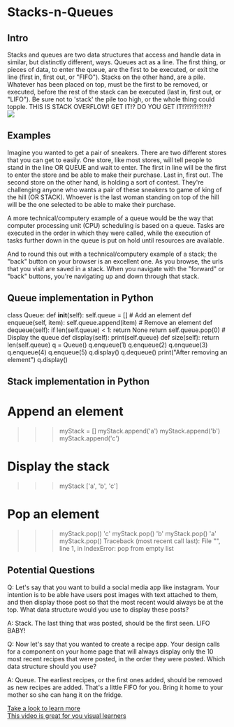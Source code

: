 # Stacks-n-Queues

## Intro

Stacks and queues are two data structures that access and handle data in similar, but distinctly different, ways. Queues act as a line. The first thing, or pieces of data, to enter the queue, are the first to be executed, or exit the line (first in, first out, or "FIFO"). Stacks on the other hand, are a pile. Whatever has been placed on top, must be the first to be removed, or executed, before the rest of the stack can be executed (last in, first out, or "LIFO"). Be sure not to 'stack' the pile too high, or the whole thing could topple. THIS IS STACK OVERFLOW! GET IT!? DO YOU GET IT!?!?!?!?!?!?<br/>
![](https://4cawmi2va33i3w6dek1d7y1m-wpengine.netdna-ssl.com/wp-content/uploads/2018/07/Computer-science-fundamentals_6.1.png)

## Examples

Imagine you wanted to get a pair of sneakers. There are two different stores that you can get to easily. One store, like most stores, will tell people to stand in the line OR QUEUE and wait to enter. The first in line will be the first to enter the store and be able to make their purchase. Last in, first out. The second store on the other hand, is holding a sort of contest. They're challenging anyone who wants a pair of these sneakers to game of king of the hill (OR STACK). Whoever is the last woman standing on top of the hill will be the one selected to be able to make their purchase.

A more technical/computery example of a queue would be the way that computer processing unit (CPU) scheduling is based on a queue. Tasks are executed in the order in which they were called, while the execution of tasks further down in the queue is put on hold until resources are available.

And to round this out with a technical/computery example of a stack; the "back" button on your browser is an excellent one. As you browse, the urls that you visit are saved in a stack. When you navigate with the "forward" or "back" buttons, you're navigating up and down through that stack.

## Queue implementation in Python

class Queue:
    def __init__(self):
        self.queue = []
    # Add an element
    def enqueue(self, item):
        self.queue.append(item)
    # Remove an element
    def dequeue(self):
        if len(self.queue) < 1:
            return None
        return self.queue.pop(0)
    # Display  the queue
    def display(self):
        print(self.queue)
    def size(self):
        return len(self.queue)
q = Queue()
q.enqueue(1)
q.enqueue(2)
q.enqueue(3)
q.enqueue(4)
q.enqueue(5)
q.display()
q.dequeue()
print("After removing an element")
q.display()

## Stack implementation in Python
# Append an element
>>> myStack = []
>>> myStack.append('a')
>>> myStack.append('b')
>>> myStack.append('c')
# Display the stack
>>> myStack
['a', 'b', 'c']
# Pop an element
>>> myStack.pop()
'c'
>>> myStack.pop()
'b'
>>> myStack.pop()
'a'
>>> myStack.pop()
Traceback (most recent call last):
  File "<console>", line 1, in <module>
IndexError: pop from empty list

## Potential Questions

Q: Let's say that you want to build a social media app like instagram. Your intention is to be able have users post images with text attached to them, and then display those post so that the most recent would always be at the top. What data structure would you use to display these posts?

A: Stack. The last thing that was posted, should be the first seen. LIFO BABY!

Q: Now let's say that you wanted to create a recipe app. Your design calls for a component on your home page that will always display only the 10 most recent recipes that were posted, in the order they were posted. Which data structure should you use?

A: Queue. The earliest recipes, or the first ones added, should be removed as new recipes are added. That's a little FIFO for you. Bring it home to your mother so she can hang it on the fridge.

[Take a look to learn more](https://everythingcomputerscience.com/discrete_mathematics/Stacks_and_Queues.html)<br/>
[This video is great for you visual learners](https://www.youtube.com/watch?v=wjI1WNcIntg)
